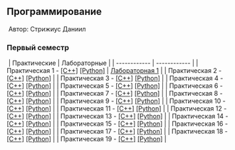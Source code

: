 ## Программирование
​
Автор: Стрижиус Даниил
​
### Первый семестр
​
| Практические | Лабораторные |
| ------------ | ------------ |
| Практическая 1 - [[C++]](./Practice/01/C++/Project2/) [[Python]](./Practice/01/Python/) | [Лабораторная 1](./Lab/01/ReadMe.md) |
| Практическая 2 - [[C++]](./Practice/02/C++/Project3/) [[Python]](./Practice/02/Python/) | 
| Практическая 3 - [[C++]](./Practice/03/C++/Project1/) [[Python]](./Practice/03/Python/) | 
| Практическая 4 - [[C++]](./Practice/04/C++/Project4/) [[Python]](./Practice/04/Python/) | 
| Практическая 5 - [[C++]](./Practice/05/C++/Project5/) [[Python]](./Practice/05/Python/) | 
| Практическая 6 - [[C++]](./Practice/06/C++/Project6/) [[Python]](./Practice/06/Python/) | 
| Практическая 7 - [[C++]](./Practice/07/C++/Project7/) [[Python]](./Practice/07/Python/) |
| Практическая 8 - [[C++]](./Practice/08/C++/Project8/) [[Python]](./Practice/08/Python/) | 
| Практическая 9 - [[C++]](./Practice/09/C++/Project9/) [[Python]](./Practice/09/Python/) | 
| Практическая 10 - [[C++]](./Practice/10/C++/Project10/) [[Python]](./Practice/10/Python/) |
| Практическая 11 - [[C++]](./Practice/11/C++/Project11/) [[Python]](./Practice/11/Python/) | 
| Практическая 12 - [[C++]](./Practice/12/C++/Project12/) [[Python]](./Practice/12/Python/) | 
| Практическая 13 - [[C++]](./Practice/13/C++/Project13/) [[Python]](./Practice/13/Python/) | 
| Практическая 14 - [[C++]](./Practice/14/C++/Project14/) [[Python]](./Practice/14/Python/) | 
| Практическая 15 - [[C++]](./Practice/15/C++/Project15/) [[Python]](./Practice/15/Python/) | 
| Практическая 16 - [[C++]](./Practice/16/C++/Project16/) [[Python]](./Practice/16/Python/) | 
| Практическая 17 - [[C++]](./Practice/17/C++/Project17/) [[Python]](./Practice/17/Python/) | 
| Практическая 18 - [[C++]](./Practice/18/C++/Project18/) [[Python]](./Practice/18/Python/) | 
| Практическая 19 - [[C++]](./Practice/19/C++/Project19/) [[Python]](./Practice/19/Python/) | 
